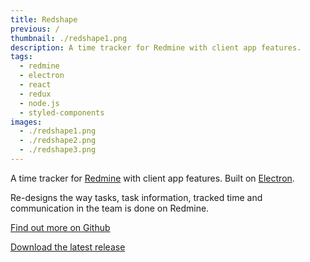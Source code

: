 ```yaml
---
title: Redshape
previous: /
thumbnail: ./redshape1.png
description: A time tracker for Redmine with client app features.
tags: 
  - redmine
  - electron
  - react
  - redux
  - node.js
  - styled-components
images:
  - ./redshape1.png
  - ./redshape2.png
  - ./redshape3.png
---
```


A time tracker for [Redmine](https://www.redmine.org) with client app features. Built on [Electron](https://github.com/electron/electron).

Re-designs the way tasks, task information, tracked time and communication in the team is done on Redmine.

[Find out more on Github](https://github.com/Spring3/redshape)

[Download the latest release](https://github.com/Spring3/redshape/releases/)


